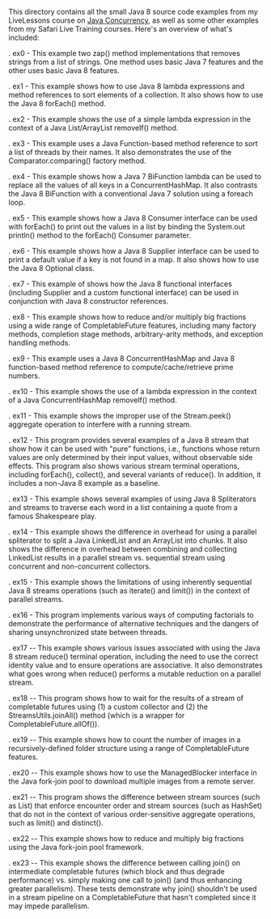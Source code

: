 This directory contains all the small Java 8 source code examples from
my LiveLessons course on [Java
Concurrency](http://www.dre.vanderbilt.edu/~schmidt/LiveLessons/CPiJava/),
as well as some other examples from my Safari Live Training courses.
Here's an overview of what's included:

. ex0 - This example two zap() method implementations that removes
  strings from a list of strings.  One method uses basic Java 7
  features and the other uses basic Java 8 features.

. ex1 - This example shows how to use Java 8 lambda expressions and
  method references to sort elements of a collection.  It also shows
  how to use the Java 8 forEach() method.
  
. ex2 - This example shows the use of a simple lambda expression in
  the context of a Java List/ArrayList removeIf() method.
  
. ex3 - This example uses a Java Function-based method reference to
  sort a list of threads by their names.  It also demonstrates the use
  of the Comparator.comparing() factory method.
  
. ex4 - This example shows how a Java 7 BiFunction lambda can be used
  to replace all the values of all keys in a ConcurrentHashMap.  It
  also contrasts the Java 8 BiFunction with a conventional Java 7
  solution using a foreach loop.

. ex5 - This example shows how a Java 8 Consumer interface can be used
  with forEach() to print out the values in a list by binding the
  System.out println() method to the forEach() Consumer parameter.

. ex6 - This example shows how a Java 8 Supplier interface can be used
  to print a default value if a key is not found in a map.  It also
  shows how to use the Java 8 Optional class.
  
. ex7 - This example of shows how the Java 8 functional interfaces
  (including Supplier and a custom functional interface) can be used
  in conjunction with Java 8 constructor references.
  
. ex8 - This example shows how to reduce and/or multiply big fractions
  using a wide range of CompletableFuture features, including many
  factory methods, completion stage methods, arbitrary-arity methods,
  and exception handling methods.

. ex9 - This example uses a Java 8 ConcurrentHashMap and Java 8
  function-based method reference to compute/cache/retrieve prime
  numbers.

. ex10 - This example shows the use of a lambda expression in the
  context of a Java ConcurrentHashMap removeIf() method.

. ex11 - This example shows the improper use of the Stream.peek()
  aggregate operation to interfere with a running stream.

. ex12 - This program provides several examples of a Java 8 stream
  that show how it can be used with "pure" functions, i.e., functions
  whose return values are only determined by their input values,
  without observable side effects.  This program also shows various
  stream terminal operations, including forEach(), collect(), and
  several variants of reduce().  In addition, it includes a non-Java 8
  example as a baseline.

. ex13 - This example shows several examples of using Java 8
  Spliterators and streams to traverse each word in a list containing
  a quote from a famous Shakespeare play.

. ex14 - This example shows the difference in overhead for using a
  parallel spliterator to split a Java LinkedList and an ArrayList
  into chunks.  It also shows the difference in overhead between
  combining and collecting LinkedList results in a parallel stream
  vs. sequential stream using concurrent and non-concurrent
  collectors.

. ex15 - This example shows the limitations of using inherently
  sequential Java 8 streams operations (such as iterate() and limit())
  in the context of parallel streams.

. ex16 - This program implements various ways of computing factorials
  to demonstrate the performance of alternative techniques and the
  dangers of sharing unsynchronized state between threads.

. ex17 -- This example shows various issues associated with using the
  Java 8 stream reduce() terminal operation, including the need to use
  the correct identity value and to ensure operations are associative.
  It also demonstrates what goes wrong when reduce() performs a
  mutable reduction on a parallel stream.

. ex18 -- This program shows how to wait for the results of a stream
  of completable futures using (1) a custom collector and (2) the
  StreamsUtils.joinAll() method (which is a wrapper for
  CompletableFuture.allOf()).

. ex19 -- This example shows how to count the number of images in a
  recursively-defined folder structure using a range of
  CompletableFuture features.

. ex20 -- This example shows how to use the ManagedBlocker interface in
  the Java fork-join pool to download multiple images from a remote
  server.

. ex21 -- This program shows the difference between stream sources
  (such as List) that enforce encounter order and stream sources (such
  as HashSet) that do not in the context of various order-sensitive
  aggregate operations, such as limit() and distinct().

. ex22 -- This example shows how to reduce and multiply big fractions
  using the Java fork-join pool framework.

. ex23 -- This example shows the difference between calling join() on
  intermediate completable futures (which block and thus degrade
  performance) vs. simply making one call to join() (and thus
  enhancing greater parallelism).  These tests demonstrate why join()
  shouldn't be used in a stream pipeline on a CompletableFuture that
  hasn't completed since it may impede parallelism.
